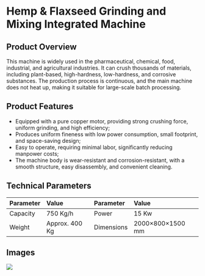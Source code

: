 # Hemp & Flaxseed Grinding and Mixing Integrated Machine

## Product Overview

This machine is widely used in the pharmaceutical, chemical, food, industrial, and agricultural industries. It can crush thousands of materials, including plant-based, high-hardness, low-hardness, and corrosive substances. The production process is continuous, and the main machine does not heat up, making it suitable for large-scale batch processing.

## Product Features

* Equipped with a pure copper motor, providing strong crushing force, uniform grinding, and high efficiency;
* Produces uniform fineness with low power consumption, small footprint, and space-saving design;
* Easy to operate, requiring minimal labor, significantly reducing manpower costs;
* The machine body is wear-resistant and corrosion-resistant, with a smooth structure, easy disassembly, and convenient cleaning.

## Technical Parameters

| Parameter   | Value         | Parameter   | Value          |
| :---------- | :------------ | :---------- | :------------- |
| Capacity    | 750 Kg/h      | Power       | 15 Kw          |
| Weight      | Approx. 400 Kg | Dimensions  | 2000×800×1500 mm |

## Images
![](https://i.postimg.cc/ZYq7J51L/202509051417544.png?dl=1)